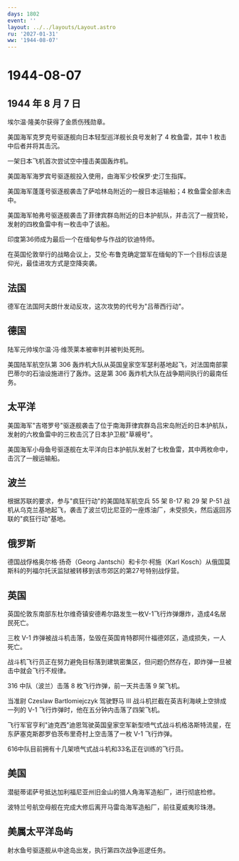 ```yaml
---
days: 1802
event: ''
layout: ../../layouts/Layout.astro
ru: '2027-01-31'
ww: '1944-08-07'
---
```


# 1944-08-07

## 1944 年 8 月 7 日

埃尔温·隆美尔获得了金质伤残勋章。

美国海军克罗克号驱逐舰向日本轻型巡洋舰长良号发射了 4 枚鱼雷，其中 1
枚击中后者并将其击沉。

一架日本飞机首次尝试空中撞击美国轰炸机。

美国海军海罗宾号驱逐舰投入使用，由海军少校保罗·史汀生指挥。

美国海军蓬蓬号驱逐舰袭击了萨哈林岛附近的一艘日本运输船；4
枚鱼雷全部未击中。

美国海军帕弗号驱逐舰袭击了菲律宾群岛附近的日本护航队，并击沉了一艘货轮，发射的四枚鱼雷中有一枚击中了该船。

印度第36师成为最后一个在缅甸参与作战的钦迪特师。

在英国伦敦举行的战略会议上，艾伦·布鲁克确定盟军在缅甸的下一个目标应该是仰光，最佳进攻方式是空降突袭。

## 法国

德军在法国阿夫朗什发动反攻，这次攻势的代号为"吕蒂西行动"。

## 德国

陆军元帅埃尔温·冯·维茨莱本被审判并被判处死刑。

美国陆军航空队第 306
轰炸机大队从英国皇家空军瑟利基地起飞，对法国南部蒙巴蒂尔的石油设施进行了轰炸。这是第
306 轰炸机大队在战争期间执行的最南任务。

## 太平洋

美国海军"吉塔罗号"驱逐舰袭击了位于南海菲律宾群岛吕宋岛附近的日本护航队，发射的六枚鱼雷中的三枚击沉了日本护卫舰"草槻号"。

美国海军小母鱼号驱逐舰在太平洋向日本护航队发射了七枚鱼雷，其中两枚命中，击沉了一艘运输船。

## 波兰

根据苏联的要求，参与"疯狂行动"的美国陆军航空兵 55 架 B-17 和 29 架 P-51
战机从乌克兰基地起飞，袭击了波兰切比尼亚的一座炼油厂，未受损失，然后返回苏联的"疯狂行动"基地。

## 俄罗斯

德国战俘格奥尔格·扬奇（Georg Jantschi）和卡尔·柯施（Karl
Kosch）从俄国莫斯科的列福尔托沃监狱被转移到该市郊区的第27号特别战俘营。

## 英国

英国伦敦东南部东杜尔维奇镇安德希尔路发生一枚V-1飞行炸弹爆炸，造成4名居民死亡。

三枚 V-1
炸弹被战斗机击落，坠毁在英国肯特郡阿什福德郊区，造成损失，一人死亡。

战斗机飞行员正在努力避免目标落到建筑密集区，但问题仍然存在，即炸弹一旦被击中就会飞行不规律。

316 中队（波兰）击落 8 枚飞行炸弹，前一天共击落 9 架飞机。

当准尉 Czeslaw Bartlomiejczyk 驾驶野马 III
战斗机拦截在英吉利海峡上空排成一列的 V-1
飞行炸弹时，他在五分钟内击落了四架飞机。

飞行军官亨利"迪克西"迪恩驾驶英国皇家空军新型喷气式战斗机格洛斯特流星，在东萨塞克斯郡罗伯茨布里奇村上空击落了一枚
V-1 飞行炸弹。

616中队目前拥有十几架喷气式战斗机和33名正在训练的飞行员。

## 美国

潜艇蒂诺萨号抵达加利福尼亚州旧金山的猎人角海军造船厂，进行彻底检修。

波特兰号航空母舰在完成大修后离开马雷岛海军造船厂，前往夏威夷珍珠港。

## 美属太平洋岛屿

射水鱼号驱逐舰从中途岛出发，执行第四次战争巡逻任务。